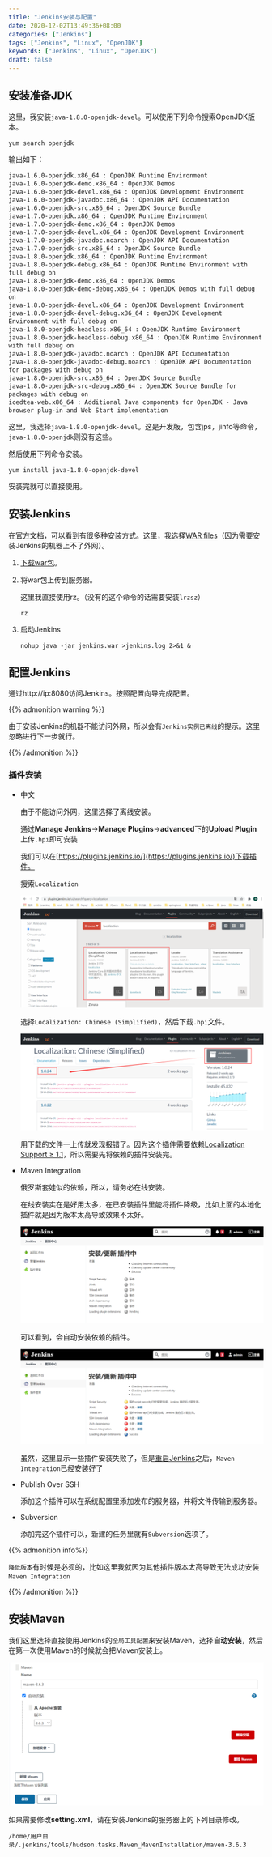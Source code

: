 ```yaml
---
title: "Jenkins安装与配置"
date: 2020-12-02T13:49:36+08:00
categories: ["Jenkins"]
tags: ["Jenkins", "Linux", "OpenJDK"]
keywords: ["Jenkins", "Linux", "OpenJDK"]
draft: false
---
```


<!--more-->

## 安装准备JDK

这里，我安装`java-1.8.0-openjdk-devel`。可以使用下列命令搜索OpenJDK版本。

```shell
yum search openjdk
```

输出如下：

```
java-1.6.0-openjdk.x86_64 : OpenJDK Runtime Environment
java-1.6.0-openjdk-demo.x86_64 : OpenJDK Demos
java-1.6.0-openjdk-devel.x86_64 : OpenJDK Development Environment
java-1.6.0-openjdk-javadoc.x86_64 : OpenJDK API Documentation
java-1.6.0-openjdk-src.x86_64 : OpenJDK Source Bundle
java-1.7.0-openjdk.x86_64 : OpenJDK Runtime Environment
java-1.7.0-openjdk-demo.x86_64 : OpenJDK Demos
java-1.7.0-openjdk-devel.x86_64 : OpenJDK Development Environment
java-1.7.0-openjdk-javadoc.noarch : OpenJDK API Documentation
java-1.7.0-openjdk-src.x86_64 : OpenJDK Source Bundle
java-1.8.0-openjdk.x86_64 : OpenJDK Runtime Environment
java-1.8.0-openjdk-debug.x86_64 : OpenJDK Runtime Environment with full debug on
java-1.8.0-openjdk-demo.x86_64 : OpenJDK Demos
java-1.8.0-openjdk-demo-debug.x86_64 : OpenJDK Demos with full debug on
java-1.8.0-openjdk-devel.x86_64 : OpenJDK Development Environment
java-1.8.0-openjdk-devel-debug.x86_64 : OpenJDK Development Environment with full debug on
java-1.8.0-openjdk-headless.x86_64 : OpenJDK Runtime Environment
java-1.8.0-openjdk-headless-debug.x86_64 : OpenJDK Runtime Environment with full debug on
java-1.8.0-openjdk-javadoc.noarch : OpenJDK API Documentation
java-1.8.0-openjdk-javadoc-debug.noarch : OpenJDK API Documentation for packages with debug on
java-1.8.0-openjdk-src.x86_64 : OpenJDK Source Bundle
java-1.8.0-openjdk-src-debug.x86_64 : OpenJDK Source Bundle for packages with debug on
icedtea-web.x86_64 : Additional Java components for OpenJDK - Java browser plug-in and Web Start implementation
```

这里，我选择`java-1.8.0-openjdk-devel`。这是开发版，包含jps，jinfo等命令，`java-1.8.0-openjdk`则没有这些。

然后使用下列命令安装。

```shell
yum install java-1.8.0-openjdk-devel
```

安装完就可以直接使用。

## 安装Jenkins

在[官方文档](https://www.jenkins.io/doc/book/installing/)，可以看到有很多种安装方式。这里，我选择[WAR files](https://www.jenkins.io/doc/book/installing/war-file/)（因为需要安装Jenkins的机器上不了外网）。

1. [下载war包](https://www.jenkins.io/download/)。

2. 将war包上传到服务器。

   这里我直接使用rz。（没有的这个命令的话需要安装`lrzsz`）

   ```shell
   rz
   ```

3. 启动Jenkins

   ```
   nohup java -jar jenkins.war >jenkins.log 2>&1 &
   ```

## 配置Jenkins

通过http://ip:8080访问Jenkins。按照配置向导完成配置。

{{% admonition warning %}}

由于安装Jenkins的机器不能访问外网，所以会有`Jenkins实例已离线`的提示。这里忽略进行下一步就行。

{{% /admonition %}}

### 插件安装

- 中文

  由于不能访问外网，这里选择了离线安装。

  通过**Manage Jenkins**->**Manage Plugins**->**advanced**下的**Upload Plugin**上传`.hpi`即可安装

  我们可以在[https://plugins.jenkins.io/](https://plugins.jenkins.io/)下载插件。

  搜索`Localization`

  ![这是一张图片](/image/Jenkins安装与配置/2.png)

  选择`Localization: Chinese (Simplified)`，然后下载`.hpi`文件。

  ![这是一张图片](/image/Jenkins安装与配置/4.png)

  用下载的文件一上传就发现报错了。因为这个插件需要依赖[Localization Support ≥ 1.1](https://plugins.jenkins.io/localization-support/)，所以需要先将依赖的插件安装完。

- Maven Integration

  俄罗斯套娃似的依赖，所以，请务必在线安装。
  
  在线安装实在是好用太多，在已安装插件里能将插件降级，比如上面的本地化插件就是因为版本太高导致效果不太好。
  
  ![这是一张图片](/image/Jenkins安装与配置/1.png)
  
  可以看到，会自动安装依赖的插件。
  
  ![这是一张图片](/image/Jenkins安装与配置/3.png)
  
  虽然，这里显示一些插件安装失败了，但是[重启Jenkins](http://localhost:8080/restart)之后，`Maven Integration`已经安装好了
  
- Publish Over SSH

  添加这个插件可以在系统配置里添加发布的服务器，并将文件传输到服务器。

- Subversion

  添加完这个插件可以，新建的任务里就有`Subversion`选项了。

{{% admonition info%}}

`降低版本`有时候是必须的，比如这里我就因为其他插件版本太高导致无法成功安装`Maven Integration`

{{% /admonition %}}

## 安装Maven

我们这里选择直接使用Jenkins的`全局工具配置`来安装Maven，选择**自动安装**，然后在第一次使用Maven的时候就会把Maven安装上。

![这是一张图片](/image/Jenkins安装与配置/5.png)

如果需要修改**setting.xml**，请在安装Jenkins的服务器上的下列目录修改。

```
/home/用户目录/.jenkins/tools/hudson.tasks.Maven_MavenInstallation/maven-3.6.3
```

